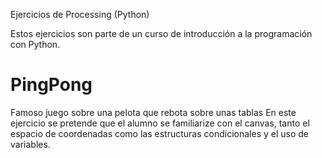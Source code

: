 Ejercicios de Processing (Python)

Estos ejercicios son parte de un curso de introducción a la programación con Python.

# PingPong
Famoso juego sobre una pelota que rebota sobre unas tablas
En este ejercicio se pretende que el alumno se familiarize con el canvas, tanto el espacio de coordenadas como las estructuras condicionales y el uso de variables.